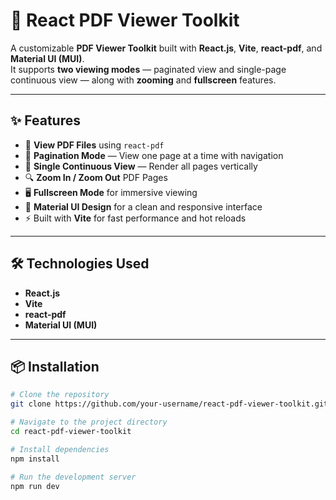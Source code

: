 # 📄 React PDF Viewer Toolkit

A customizable **PDF Viewer Toolkit** built with **React.js**, **Vite**, **react-pdf**, and **Material UI (MUI)**.  
It supports **two viewing modes** — paginated view and single-page continuous view — along with **zooming** and **fullscreen** features.

---

## ✨ Features

- 📄 **View PDF Files** using `react-pdf`
- 🔢 **Pagination Mode** — View one page at a time with navigation
- 📜 **Single Continuous View** — Render all pages vertically
- 🔍 **Zoom In / Zoom Out** PDF Pages
- 🖥️ **Fullscreen Mode** for immersive viewing
- 🎨 **Material UI Design** for a clean and responsive interface
- ⚡ Built with **Vite** for fast performance and hot reloads

---

## 🛠️ Technologies Used

- **React.js**
- **Vite**
- **react-pdf**
- **Material UI (MUI)**

---

## 📦 Installation

```bash
# Clone the repository
git clone https://github.com/your-username/react-pdf-viewer-toolkit.git

# Navigate to the project directory
cd react-pdf-viewer-toolkit

# Install dependencies
npm install

# Run the development server
npm run dev
